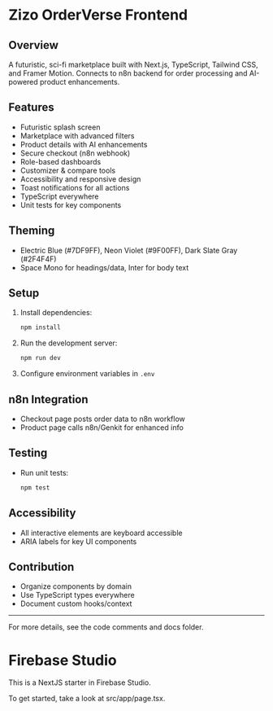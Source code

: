 # Zizo OrderVerse Frontend

## Overview

A futuristic, sci-fi marketplace built with Next.js, TypeScript, Tailwind CSS, and Framer Motion. Connects to n8n backend for order processing and AI-powered product enhancements.

## Features
- Futuristic splash screen
- Marketplace with advanced filters
- Product details with AI enhancements
- Secure checkout (n8n webhook)
- Role-based dashboards
- Customizer & compare tools
- Accessibility and responsive design
- Toast notifications for all actions
- TypeScript everywhere
- Unit tests for key components

## Theming
- Electric Blue (#7DF9FF), Neon Violet (#9F00FF), Dark Slate Gray (#2F4F4F)
- Space Mono for headings/data, Inter for body text

## Setup
1. Install dependencies:
   ```sh
   npm install
   ```
2. Run the development server:
   ```sh
   npm run dev
   ```
3. Configure environment variables in `.env`

## n8n Integration
- Checkout page posts order data to n8n workflow
- Product page calls n8n/Genkit for enhanced info

## Testing
- Run unit tests:
   ```sh
   npm test
   ```

## Accessibility
- All interactive elements are keyboard accessible
- ARIA labels for key UI components

## Contribution
- Organize components by domain
- Use TypeScript types everywhere
- Document custom hooks/context

---
For more details, see the code comments and docs folder.
# Firebase Studio

This is a NextJS starter in Firebase Studio.

To get started, take a look at src/app/page.tsx.
